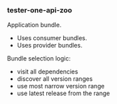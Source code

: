 ### tester-one-api-zoo

Application bundle. 
* Uses consumer bundles.
* Uses provider bundles.

Bundle selection logic:
* visit all dependencies
* discover all version ranges
* use most narrow version range
* use latest release from the range